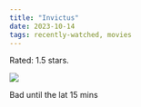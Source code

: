```yaml
---
title: "Invictus"
date: 2023-10-14
tags: recently-watched, movies
---
```

Rated: 1.5 stars.

 <p><img src="https://a.ltrbxd.com/resized/film-poster/3/7/6/0/5/37605-invictus-0-600-0-900-crop.jpg?v=4cf7d9e769"/></p> <p>Bad until the lat 15 mins</p>